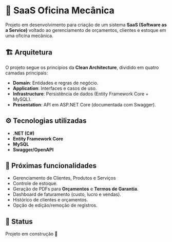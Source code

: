 # 🚀 SaaS Oficina Mecânica

Projeto em desenvolvimento para criação de um sistema **SaaS (Software as a Service)** voltado ao gerenciamento de orçamentos, clientes e estoque em uma oficina mecânica.

## 🏗️ Arquitetura
O projeto segue os princípios da **Clean Architecture**, dividido em quatro camadas principais:
- **Domain**: Entidades e regras de negócio.
- **Application**: Interfaces e casos de uso.
- **Infrastructure**: Persistência de dados (Entity Framework Core + MySQL).
- **Presentation**: API em ASP.NET Core (documentada com Swagger).

## ⚙️ Tecnologias utilizadas
- **.NET (C#)**
- **Entity Framework Core**
- **MySQL**
- **Swagger/OpenAPI**


## 🔮 Próximas funcionalidades
- Gerenciamento de Clientes, Produtos e Serviços 
- Controle de estoque.  
- Geração de PDFs para **Orçamentos** e **Termos de Garantia**.  
- Dashboard de faturamento (custo, lucro e vendas).  
- Histórico de clientes e orçamentos.  
- Opção de edição/remoção de registros.  

## 🚧 Status
Projeto em construção 🚀  
